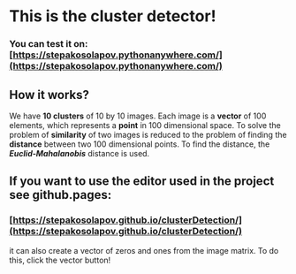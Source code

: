 # This is the cluster detector!

### You can test it on: [https://stepakosolapov.pythonanywhere.com/](https://stepakosolapov.pythonanywhere.com/)

## How it works?

We have **10 clusters** of 10 by 10 images. Each image is a **vector** of 100 elements, which represents a **point** in 100 dimensional space. To solve the problem of **similarity** of two images is reduced to the problem of finding the **distance** between two 100 dimensional points. To find the distance, the ***Euclid-Mahalanobis*** distance is used.
<br>

## If you want to use the editor used in the project see github.pages:
### [https://stepakosolapov.github.io/clusterDetection/](https://stepakosolapov.github.io/clusterDetection/)

it can also create a vector of zeros and ones from the image matrix. To do this, click the vector button!

